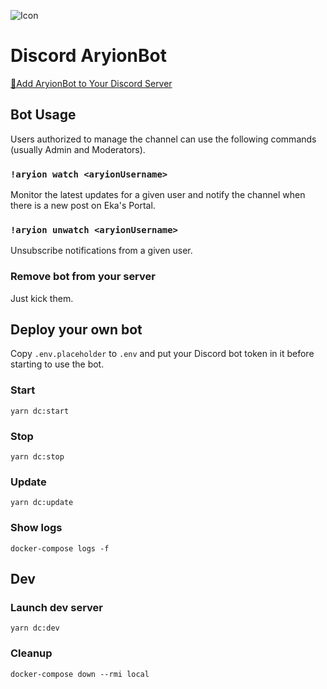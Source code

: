 ![Icon](https://raw.githubusercontent.com/k0kage/aryionbot/master/.github/Icon.png)

# Discord AryionBot

[🚀Add AryionBot to Your Discord Server](https://discord.com/oauth2/authorize?client_id=711186798599995432&scope=bot&permissions=18432)

## Bot Usage

Users authorized to manage the channel can use the following commands (usually Admin and Moderators).

### `!aryion watch <aryionUsername>`

Monitor the latest updates for a given user and notify the channel when there is a new post on Eka's Portal.

### `!aryion unwatch <aryionUsername>`

Unsubscribe notifications from a given user.

### Remove bot from your server

Just kick them.

## Deploy your own bot

Copy `.env.placeholder` to `.env` and put your Discord bot token in it before starting to use the bot.

### Start

```shell
yarn dc:start
```

### Stop

```shell
yarn dc:stop
```

### Update

```shell
yarn dc:update
```

### Show logs

```shell
docker-compose logs -f
```

## Dev

### Launch dev server

```shell
yarn dc:dev
```

### Cleanup

```shell
docker-compose down --rmi local
```

